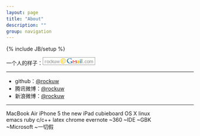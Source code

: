 ```yaml
---
layout: page
title: "About"
description: ""
group: navigation
---
```

{% include JB/setup %}

一个人的样子：![email][email-pic]

----

- github：[<span class="label">@rockuw</span>][github-link]
- 腾讯微博：[<span class="label">@rockuw</span>][tencent-weibo]
- 新浪微博：[<span class="label">@rockuw</span>][sina-weibo]

----

<div style="width: 400px">
<span class="badge badge-info">MacBook Air</span>
<span class="badge badge-info">iPhone 5</span>
<span class="badge badge-info">the new iPad</span>
<span class="badge badge-info">cubieboard</span>
<span class="badge">OS X</span>
<span class="badge">linux</span>
<span class="badge">emacs</span>
<span class="badge">ruby</span>
<span class="badge">c/c++</span>
<span class="badge">latex</span>
<span class="badge">chrome</span>
<span class="badge">evernote</span>
<span class="badge badge-inverse">~360</span>
<span class="badge badge-inverse">~IDE</span>
<span class="badge badge-inverse">~GBK</span>
<span class="badge badge-inverse">~Microsoft</span>
<span class="badge badge-inverse">~一切假</span>
</div>

[email-pic]: /assets/images/gmail.png
[github-link]: https://github.com/rockuw
[tencent-weibo]: http://weibo.com/rockuw
[sina-weibo]: http://t.qq.com/rockuw
